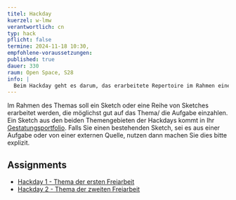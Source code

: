 ```yaml
---
titel: Hackday
kuerzel: w-lmw
verantwortlich: cn
typ: hack
pflicht: false
termine: 2024-11-18 10:30, 
empfohlene-voraussetzungen:
published: true
dauer: 330
raum: Open Space, S28
info: |
  Beim Hackday geht es darum, das erarbeitete Repertoire im Rahmen einer konkreten Aufgabenstellung, eines Themengebiets oder einer Leitfrage einzusetzen.
---
```


Im Rahmen des Themas soll ein Sketch oder eine Reihe von Sketches erarbeitet werden, die möglichst gut auf das Thema/ die Aufgabe einzahlen. Ein Sketch aus den beiden Themengebieten der Hackdays kommt in Ihr [Gestatungsportfolio](/generative-gestaltung/gestaltungsportfolio/). Falls Sie einen bestehenden Sketch, sei es aus einer Aufgabe oder von einer externen Quelle, nutzen dann machen Sie dies bitte explizit.

## Assignments

- [Hackday 1 - Thema der ersten Freiarbeit](/generative-gestaltung/assignments/99-hackday-1/)
- [Hackday 2 - Thema der zweiten Freiarbeit](/generative-gestaltung/assignments/99-hackday-2/)

<!--


<figure class="video-container">
<iframe width="560" height="315" src="https://www.youtube.com/embed/ov1H-VFKYxQ" title="YouTube video player" frameborder="0" allow="accelerometer; autoplay; clipboard-write; encrypted-media; gyroscope; picture-in-picture" allowfullscreen></iframe>
<figcaption>
Ein paar Anregungen zur Lösung der Aufgaben gibt es in dieser Playlist.
</figcaption>
</figure>
-->